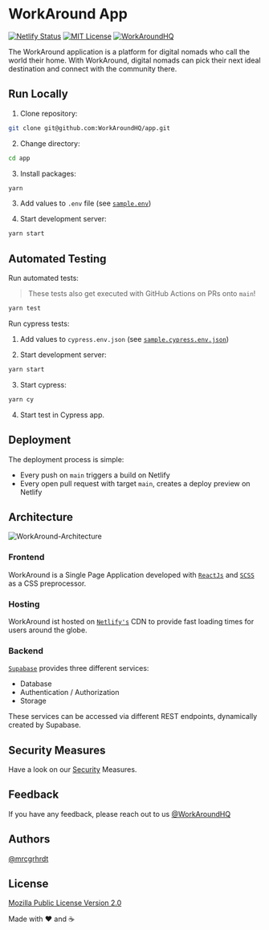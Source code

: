 # WorkAround App

[![Netlify Status](https://api.netlify.com/api/v1/badges/d4dead3a-cb33-46f8-a1f2-6ad5c183aa99/deploy-status)](https://app.netlify.com/sites/app-workaround/deploys)
[![MIT License](https://img.shields.io/apm/l/atomic-design-ui.svg?label=License&color=ffffff)](https://github.com/WorkAroundHQ/app/blob/main/LICENSE)
[![WorkAroundHQ](https://img.shields.io/twitter/follow/workaroundhq?label=Follow)](https://twitter.com/workaroundhq)

The WorkAround application is a platform for digital nomads who call the world their home. With WorkAround, digital nomads can pick their next ideal destination and connect with the community there.

## Run Locally

1. Clone repository:

```zsh
git clone git@github.com:WorkAroundHQ/app.git
```

2. Change directory:

```zsh
cd app
```

3. Install packages:

```zsh
yarn
```

3. Add values to `.env` file (see [`sample.env`](https://github.com/WorkAroundHQ/app/blob/main/sample.env))

4. Start development server:

```zsh
yarn start
```

## Automated Testing

Run automated tests:

> These tests also get executed with GitHub Actions on PRs onto `main`!

```zsh
yarn test
```

Run cypress tests:

1. Add values to `cypress.env.json` (see [`sample.cypress.env.json`](https://github.com/WorkAroundHQ/app/blob/main/sample.cypress.env.json))

2. Start development server:

```zsh
yarn start
```

3. Start cypress:

```zsh
yarn cy
```

4. Start test in Cypress app.

## Deployment

The deployment process is simple:

- Every push on `main` triggers a build on Netlify
- Every open pull request with target `main`, creates a deploy preview on Netlify

## Architecture

![WorkAround-Architecture](https://user-images.githubusercontent.com/28442090/141678851-3a1a180d-dc42-4088-9eaa-1dfde476df6e.jpg)

### Frontend

WorkAround is a Single Page Application developed with [`ReactJs`](https://reactjs.org) and [`SCSS`](https://sass-lang.com) as a CSS preprocessor.

### Hosting

WorkAround ist hosted on [`Netlify's`](https://www.netlify.com) CDN to provide fast loading times for users around the globe.

### Backend

[`Supabase`](https://supabase.io) provides three different services:
- Database
- Authentication / Authorization
- Storage

These services can be accessed via different REST endpoints, dynamically created by Supabase.

## Security Measures

Have a look on our [Security](https://github.com/WorkAroundHQ/app/blob/main/SECURITY.md) Measures.

## Feedback

If you have any feedback, please reach out to us [@WorkAroundHQ](https://twitter.com/workaroundhq)

## Authors

[@mrcgrhrdt](https://www.github.com/mrcgrhrdt)

## License

[Mozilla Public License Version 2.0](https://github.com/WorkAroundHQ/app/blob/main/LICENSE)

Made with ❤️ and ☕️

